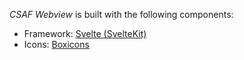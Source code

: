 <!--
SPDX-License-Identifier: Apache-2.0
SPDX-FileCopyrightText: 2022 German Federal Office for Information Security (BSI) <https://www.bsi.bund.de>
Software-Engineering: 2022 Intevation GmbH <https://intevation.de>
-->

_CSAF Webview_ is built with the following components:

- Framework: [Svelte (SvelteKit)](https://kit.svelte.dev/)
- Icons: [Boxicons](https://boxicons.com/)
